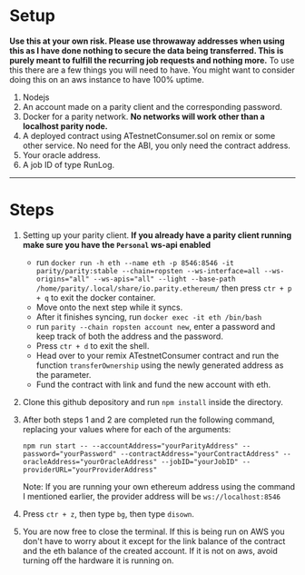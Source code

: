 Setup
==========
**Use this at your own risk. Please use throwaway addresses when using this as I have done nothing to secure the data being transferred. This is purely meant to fulfill the recurring job requests and nothing more.**
To use this there are a few things you will need to have. 
You might want to consider doing this on an aws instance to have 100% uptime.
1. Nodejs
2. An account made on a parity client and the corresponding password.
3. Docker for a parity network. **No networks will work other than a localhost parity node.**
4. A deployed contract using ATestnetConsumer.sol on remix or some other service. No need for the ABI, you only need the contract address.
5. Your oracle address.
6. A job ID of type RunLog.

---

Steps
===
1. Setting up your parity client. **If you already have a parity client running make sure you have the `Personal` ws-api enabled**
    * run ```docker run -h eth --name eth -p 8546:8546 -it parity/parity:stable --chain=ropsten --ws-interface=all --ws-origins="all" --ws-apis="all" --light --base-path /home/parity/.local/share/io.parity.ethereum/``` then press `ctr + p + q` to exit the docker container.
    * Move onto the next step while it syncs.
    * After it finishes syncing, run `docker exec -it eth /bin/bash` 
    * run `parity --chain ropsten account new`, enter a password and keep track of both the address and the password.
    * Press `ctr + d` to exit the shell.
    * Head over to your remix ATestnetConsumer contract and run the function `transferOwnership` using the newly generated address as the parameter.
    * Fund the contract with link and fund the new account with eth.

2. Clone this github depository and run `npm install` inside the directory.
3. After both steps 1 and 2 are completed run the following command, replacing your values where for each of the arguments: 

    ```npm run start -- --accountAddress="yourParityAddress" --password="yourPassword" --contractAddress="yourContractAddress" --oracleAddress="yourOracleAddress" --jobID="yourJobID" --providerURL="yourProviderAddress"```

    Note: If you are running your own ethereum address using the command I mentioned earlier, the provider address will be `ws://localhost:8546`

4. Press `ctr + z`, then type `bg`, then type `disown`.
5. You are now free to close the terminal. If this is being run on AWS you don't have to worry about it except for the link balance of the contract and the eth balance of the created account. If it is not on aws, avoid turning off the hardware it is running on.

